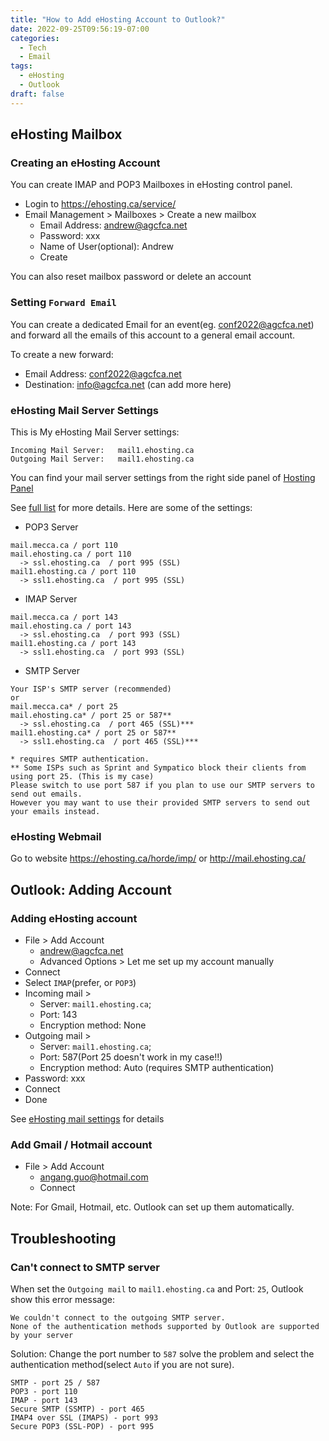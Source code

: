 ```yaml
---
title: "How to Add eHosting Account to Outlook?"
date: 2022-09-25T09:56:19-07:00
categories:
  - Tech
  - Email
tags:
  - eHosting
  - Outlook
draft: false
---
```


## eHosting Mailbox

### Creating an eHosting Account
You can create IMAP and POP3 Mailboxes in eHosting control panel.

* Login to https://ehosting.ca/service/
* Email Management > Mailboxes > Create a new mailbox
    * Email Address: andrew@agcfca.net
    * Password: xxx
    * Name of User(optional): Andrew
    * Create

You can also reset mailbox password or delete an account

### Setting `Forward Email`
You can create a dedicated Email for an event(eg. conf2022@agcfca.net) and 
forward all the emails of this account to a general email account.

To create a new forward:
* Email Address: conf2022@agcfca.net
* Destination: info@agcfca.net (can add more here)

### eHosting Mail Server Settings
This is My eHosting Mail Server settings:
```
Incoming Mail Server:	mail1.ehosting.ca
Outgoing Mail Server:	mail1.ehosting.ca
```
You can find your mail server settings from the right side panel of [Hosting Panel](https://ehosting.ca/service/)

See [full list](https://ehosting.ca/customerService/settings.php?settings=mail) for more details. 
Here are some of the settings:

* POP3 Server
```
mail.mecca.ca / port 110
mail.ehosting.ca / port 110
  -> ssl.ehosting.ca  / port 995 (SSL)
mail1.ehosting.ca / port 110
  -> ssl1.ehosting.ca  / port 995 (SSL)
```
* IMAP Server
```
mail.mecca.ca / port 143
mail.ehosting.ca / port 143
  -> ssl.ehosting.ca  / port 993 (SSL)
mail1.ehosting.ca / port 143
  -> ssl1.ehosting.ca  / port 993 (SSL)
```
* SMTP Server
```
Your ISP's SMTP server (recommended)
or  
mail.mecca.ca* / port 25
mail.ehosting.ca* / port 25 or 587**
  -> ssl.ehosting.ca  / port 465 (SSL)***
mail1.ehosting.ca* / port 25 or 587**
  -> ssl1.ehosting.ca  / port 465 (SSL)***

* requires SMTP authentication.
** Some ISPs such as Sprint and Sympatico block their clients from using port 25. (This is my case)
Please switch to use port 587 if you plan to use our SMTP servers to send out emails. 
However you may want to use their provided SMTP servers to send out your emails instead.
```

### eHosting Webmail
Go to website https://ehosting.ca/horde/imp/ or http://mail.ehosting.ca/

## Outlook: Adding Account
### Adding eHosting account
* File > Add Account
  * andrew@agcfca.net
  * Advanced Options > Let me set up my account manually
* Connect
* Select `IMAP`(prefer, or `POP3`)
* Incoming mail > 
  * Server: `mail1.ehosting.ca`; 
  * Port: 143
  * Encryption method: None
* Outgoing mail > 
  * Server: `mail1.ehosting.ca`; 
  * Port: 587(Port 25 doesn't work in my case!!)
  * Encryption method: Auto (requires SMTP authentication)
* Password: xxx
* Connect
* Done

See [eHosting mail settings](https://ehosting.ca/customerService/settings.php?settings=mail) for details

### Add Gmail / Hotmail account
* File > Add Account
  * angang.guo@hotmail.com
  * Connect 

Note: For Gmail, Hotmail, etc. Outlook can set up them automatically.

## Troubleshooting

### Can't connect to SMTP server
When set the `Outgoing mail` to `mail1.ehosting.ca` and Port: `25`, Outlook show this error message:
```
We couldn't connect to the outgoing SMTP server. 
None of the authentication methods supported by Outlook are supported by your server
```

Solution: Change the port number to `587` solve the problem and select the authentication method(select `Auto` if you are not sure).
```
SMTP - port 25 / 587
POP3 - port 110
IMAP - port 143
Secure SMTP (SSMTP) - port 465
IMAP4 over SSL (IMAPS) - port 993
Secure POP3 (SSL-POP) - port 995
```

